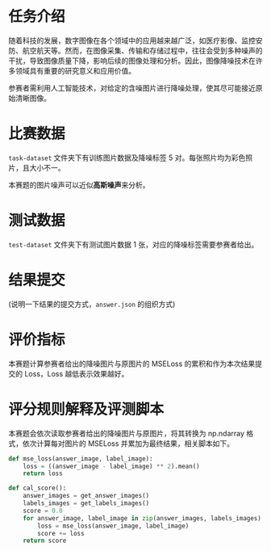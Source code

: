 # 任务介绍

随着科技的发展，数字图像在各个领域中的应用越来越广泛，如医疗影像、监控安防、航空航天等。然而，在图像采集、传输和存储过程中，往往会受到多种噪声的干扰，导致图像质量下降，影响后续的图像处理和分析。因此，图像降噪技术在许多领域具有重要的研究意义和应用价值。

参赛者需利用人工智能技术，对给定的含噪图片进行降噪处理，使其尽可能接近原始清晰图像。

# 比赛数据

`task-dataset` 文件夹下有训练图片数据及降噪标签 5 对。每张照片均为彩色照片，且大小不一。

本赛题的图片噪声可以近似**高斯噪声**来分析。

# 测试数据

`test-dataset` 文件夹下有测试图片数据 1 张，对应的降噪标签需要参赛者给出。

# 结果提交

(说明一下结果的提交方式，`answer.json` 的组织方式)

# 评价指标

本赛题计算参赛者给出的降噪图片与原图片的 MSELoss 的累积和作为本次结果提交的 Loss，Loss 越低表示效果越好。

# 评分规则解释及评测脚本

本赛题会依次读取参赛者给出的降噪图片与原图片，将其转换为 np.ndarray 格式，依次计算每对图片的 MSELoss 并累加为最终结果，相关脚本如下。

```Python
def mse_loss(answer_image, label_image):
    loss = ((answer_image - label_image) ** 2).mean()
    return loss

def cal_score():
    answer_images = get_answer_images()
    labels_images = get_labels_images()
    score = 0.0
    for answer_image, label_image in zip(answer_images, labels_images):
        loss = mse_loss(answer_image, label_image)
        score += loss
    return score
```